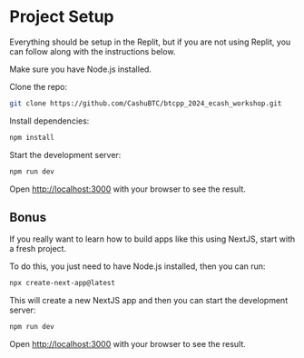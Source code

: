 # Project Setup

Everything should be setup in the Replit, but if you are not using Replit, you can follow along with the instructions below.

Make sure you have Node.js installed.

Clone the repo:

```bash
git clone https://github.com/CashuBTC/btcpp_2024_ecash_workshop.git
```

Install dependencies:

```bash
npm install
```

Start the development server:

```bash
npm run dev
```

Open [http://localhost:3000](http://localhost:3000) with your browser to see the result.

## Bonus

If you really want to learn how to build apps like this using NextJS, start with a fresh project.

To do this, you just need to have Node.js installed, then you can run:

```bash
npx create-next-app@latest
```

This will create a new NextJS app and then you can start the development server:

```bash
npm run dev
```

Open [http://localhost:3000](http://localhost:3000) with your browser to see the result.
